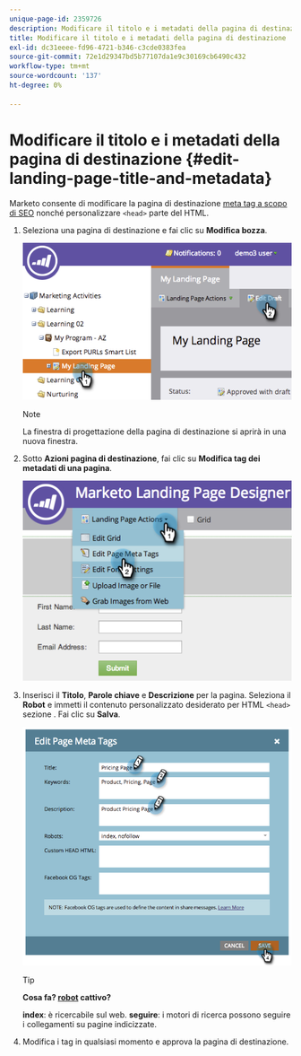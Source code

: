 ```yaml
---
unique-page-id: 2359726
description: Modificare il titolo e i metadati della pagina di destinazione - Documenti Marketo - Documentazione del prodotto
title: Modificare il titolo e i metadati della pagina di destinazione
exl-id: dc31eeee-fd96-4721-b346-c3cde0383fea
source-git-commit: 72e1d29347bd5b77107da1e9c30169cb6490c432
workflow-type: tm+mt
source-wordcount: '137'
ht-degree: 0%

---
```


# Modificare il titolo e i metadati della pagina di destinazione {#edit-landing-page-title-and-metadata}

Marketo consente di modificare la pagina di destinazione [meta tag a scopo di SEO](https://www.w3schools.com/tags/tag_meta.asp) nonché personalizzare `<head>` parte del HTML.

1. Seleziona una pagina di destinazione e fai clic su **Modifica bozza**.

   ![](assets/image2014-9-17-11-3a39-3a21.png)

   >[!NOTE]
   >
   >La finestra di progettazione della pagina di destinazione si aprirà in una nuova finestra.

1. Sotto **Azioni pagina di destinazione**, fai clic su **Modifica tag dei metadati di una pagina**.

   ![](assets/image2014-9-17-11-3a39-3a32.png)

1. Inserisci il **Titolo**, **Parole chiave** e **Descrizione** per la pagina. Seleziona il **Robot** e immetti il contenuto personalizzato desiderato per HTML `<head>` sezione . Fai clic su **Salva**.

   ![](assets/image2014-9-17-11-3a39-3a50.png)

   >[!TIP]
   >
   >**Cosa fa? [robot](https://www.robotstxt.org/meta.html) cattivo?**
   >
   >**index**: è ricercabile sul web. **seguire**: i motori di ricerca possono seguire i collegamenti su pagine indicizzate.

1. Modifica i tag in qualsiasi momento e approva la pagina di destinazione.
